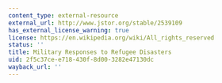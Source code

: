 ```yaml
---
content_type: external-resource
external_url: http://www.jstor.org/stable/2539109
has_external_license_warning: true
license: https://en.wikipedia.org/wiki/All_rights_reserved
status: ''
title: Military Responses to Refugee Disasters
uid: 2f5c37ce-e718-430f-8d00-3282e47130dc
wayback_url: ''
---
```

